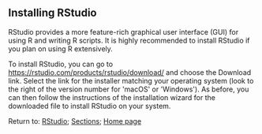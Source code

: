## Installing RStudio

RStudio provides a more feature-rich graphical user interface (GUI) for using R and writing R scripts. It is highly recommended to install RStudio if you plan on using R extensively.

To install RStudio, you can go to <https://rstudio.com/products/rstudio/download/> and choose the Download link. Select the link for the installer matching your operating system (look to the right of the version number for 'macOS' or 'Windows'). As before, you can then follow the instructions of the installation wizard for the downloaded file to install RStudio on your system.

Return to:
[RStudio](C02_P000_RStudio.md);
[Sections](C00_P002_Chapters.md);
[Home page](https://rettopnivek.github.io/R_training/)

